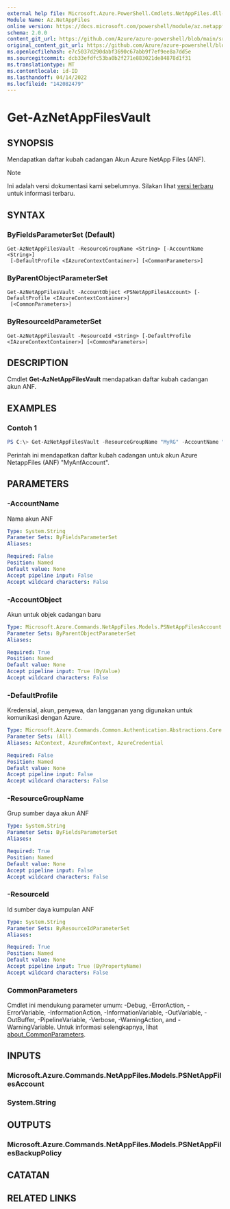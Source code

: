 ```yaml
---
external help file: Microsoft.Azure.PowerShell.Cmdlets.NetAppFiles.dll-Help.xml
Module Name: Az.NetAppFiles
online version: https://docs.microsoft.com/powershell/module/az.netappfiles/get-aznetappfilesvault
schema: 2.0.0
content_git_url: https://github.com/Azure/azure-powershell/blob/main/src/NetAppFiles/NetAppFiles/help/Get-AzNetAppFilesVault.md
original_content_git_url: https://github.com/Azure/azure-powershell/blob/main/src/NetAppFiles/NetAppFiles/help/Get-AzNetAppFilesVault.md
ms.openlocfilehash: e7c5037d290dabf3690c67abb9f7ef9ee8a7dd5e
ms.sourcegitcommit: dcb33efdfc53ba0b2f271e883021de84878d1f31
ms.translationtype: MT
ms.contentlocale: id-ID
ms.lasthandoff: 04/14/2022
ms.locfileid: "142082479"
---
```

# Get-AzNetAppFilesVault

## SYNOPSIS
Mendapatkan daftar kubah cadangan Akun Azure NetApp Files (ANF).

> [!NOTE]
>Ini adalah versi dokumentasi kami sebelumnya. Silakan lihat [versi terbaru](/powershell/module/az.netappfiles/get-aznetappfilesvault) untuk informasi terbaru.

## SYNTAX

### ByFieldsParameterSet (Default)
```
Get-AzNetAppFilesVault -ResourceGroupName <String> [-AccountName <String>]
 [-DefaultProfile <IAzureContextContainer>] [<CommonParameters>]
```

### ByParentObjectParameterSet
```
Get-AzNetAppFilesVault -AccountObject <PSNetAppFilesAccount> [-DefaultProfile <IAzureContextContainer>]
 [<CommonParameters>]
```

### ByResourceIdParameterSet
```
Get-AzNetAppFilesVault -ResourceId <String> [-DefaultProfile <IAzureContextContainer>] [<CommonParameters>]
```

## DESCRIPTION
Cmdlet **Get-AzNetAppFilesVault** mendapatkan daftar kubah cadangan akun ANF.

## EXAMPLES

### Contoh 1
```powershell
PS C:\> Get-AzNetAppFilesVault -ResourceGroupName "MyRG" -AccountName "MyAnfAccount"
```

Perintah ini mendapatkan daftar kubah cadangan untuk akun Azure NetappFiles (ANF) "MyAnfAccount".

## PARAMETERS

### -AccountName
Nama akun ANF

```yaml
Type: System.String
Parameter Sets: ByFieldsParameterSet
Aliases:

Required: False
Position: Named
Default value: None
Accept pipeline input: False
Accept wildcard characters: False
```

### -AccountObject
Akun untuk objek cadangan baru

```yaml
Type: Microsoft.Azure.Commands.NetAppFiles.Models.PSNetAppFilesAccount
Parameter Sets: ByParentObjectParameterSet
Aliases:

Required: True
Position: Named
Default value: None
Accept pipeline input: True (ByValue)
Accept wildcard characters: False
```

### -DefaultProfile
Kredensial, akun, penyewa, dan langganan yang digunakan untuk komunikasi dengan Azure.

```yaml
Type: Microsoft.Azure.Commands.Common.Authentication.Abstractions.Core.IAzureContextContainer
Parameter Sets: (All)
Aliases: AzContext, AzureRmContext, AzureCredential

Required: False
Position: Named
Default value: None
Accept pipeline input: False
Accept wildcard characters: False
```

### -ResourceGroupName
Grup sumber daya akun ANF

```yaml
Type: System.String
Parameter Sets: ByFieldsParameterSet
Aliases:

Required: True
Position: Named
Default value: None
Accept pipeline input: False
Accept wildcard characters: False
```

### -ResourceId
Id sumber daya kumpulan ANF

```yaml
Type: System.String
Parameter Sets: ByResourceIdParameterSet
Aliases:

Required: True
Position: Named
Default value: None
Accept pipeline input: True (ByPropertyName)
Accept wildcard characters: False
```

### CommonParameters
Cmdlet ini mendukung parameter umum: -Debug, -ErrorAction, -ErrorVariable, -InformationAction, -InformationVariable, -OutVariable, -OutBuffer, -PipelineVariable, -Verbose, -WarningAction, and -WarningVariable. Untuk informasi selengkapnya, lihat [about_CommonParameters](http://go.microsoft.com/fwlink/?LinkID=113216).

## INPUTS

### Microsoft.Azure.Commands.NetAppFiles.Models.PSNetAppFilesAccount

### System.String

## OUTPUTS

### Microsoft.Azure.Commands.NetAppFiles.Models.PSNetAppFilesBackupPolicy

## CATATAN

## RELATED LINKS
